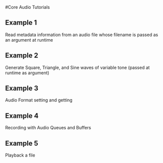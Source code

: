 #Core Audio Tutorials

## Example 1
Read metadata information from an audio file whose filename is passed as an argument at runtime

## Example 2
Generate Square, Triangle, and Sine waves of variable tone (passed at runtime as argument)

## Example 3
Audio Format setting and getting

## Example 4
Recording with Audio Queues and Buffers

## Example 5
Playback a file
